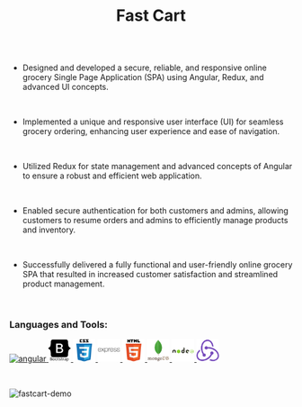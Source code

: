 <h1 align="center"><strong>Fast Cart</strong></h1>
<br/>

<br />

* <div>Designed and developed a secure, reliable, and responsive online grocery Single Page Application (SPA) using Angular, Redux, and advanced UI concepts.</div>
<br />

* <div >Implemented a unique and responsive user interface (UI) for seamless grocery ordering, enhancing user experience and ease of navigation.</div>
<br />

* <div>Utilized Redux for state management and advanced concepts of Angular to ensure a robust and efficient web application.</div>
<br />

* <div>Enabled secure authentication for both customers and admins, allowing customers to resume orders and admins to efficiently manage products and inventory. </div>
<br />

* <div>Successfully delivered a fully functional and user-friendly online grocery SPA that resulted in increased customer satisfaction and streamlined product management. </div>
<br />

<h3>Languages and Tools:</h3>
<p> <a href="https://angular.io" target="_blank" rel="noreferrer"> <img src="https://angular.io/assets/images/logos/angular/angular.svg" alt="angular" width="40" height="40"/> </a> <a href="https://getbootstrap.com" target="_blank" rel="noreferrer"> <img src="https://raw.githubusercontent.com/devicons/devicon/master/icons/bootstrap/bootstrap-plain-wordmark.svg" alt="bootstrap" width="40" height="40"/> </a> <a href="https://www.w3schools.com/css/" target="_blank" rel="noreferrer"> <img src="https://raw.githubusercontent.com/devicons/devicon/master/icons/css3/css3-original-wordmark.svg" alt="css3" width="40" height="40"/> </a> <a href="https://expressjs.com" target="_blank" rel="noreferrer"> <img src="https://raw.githubusercontent.com/devicons/devicon/master/icons/express/express-original-wordmark.svg" alt="express" width="40" height="40"/> </a> <a href="https://www.w3.org/html/" target="_blank" rel="noreferrer"> <img src="https://raw.githubusercontent.com/devicons/devicon/master/icons/html5/html5-original-wordmark.svg" alt="html5" width="40" height="40"/> </a> <a href="https://www.mongodb.com/" target="_blank" rel="noreferrer"> <img src="https://raw.githubusercontent.com/devicons/devicon/master/icons/mongodb/mongodb-original-wordmark.svg" alt="mongodb" width="40" height="40"/> </a> <a href="https://nodejs.org" target="_blank" rel="noreferrer"> <img src="https://raw.githubusercontent.com/devicons/devicon/master/icons/nodejs/nodejs-original-wordmark.svg" alt="nodejs" width="40" height="40"/> </a> <a href="https://redux.js.org" target="_blank" rel="noreferrer"> <img src="https://raw.githubusercontent.com/devicons/devicon/master/icons/redux/redux-original.svg" alt="redux" width="40" height="40"/> </a> </p>
<br/>

![fastcart-demo](https://github.com/MoatazAta/Fast-Cart/assets/45338957/18676ae9-38fd-4b9c-bdcb-f5ba01be909e)
